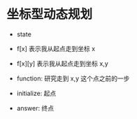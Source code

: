 # 坐标型动态规划
- state
- f[x] 表示我从起点走到坐标 x
- f[x][y] 表示我从起点走到坐标 x,y 

- function: 研究走到 x,y 这个点之前的一步
- initialize: 起点
- answer: 终点

